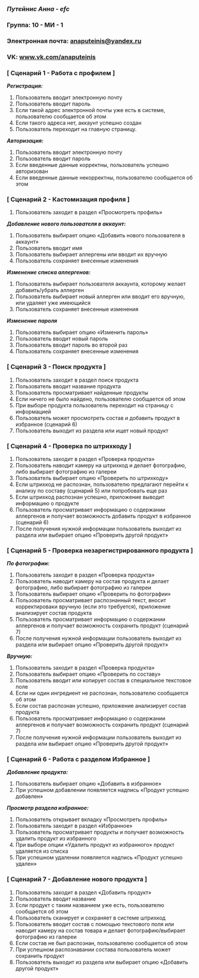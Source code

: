### ***Путейнис Анна - efc***

### Группа: 10 - МИ - 1
### Электронная почта:  anaputeinis@yandex.ru
### VK: www.vk.com/anaputeinis




### **[ Сценарий 1 - Работа с профилем ]**
***Регистрация:***
1.	Пользователь вводит электронную почту
2.	Пользователь вводит пароль
3.	Если такой адрес электронной почты уже есть в системе, пользователю сообщается об этом
4.	Если такого адреса нет, аккаунт успешно создан
5.	Пользователь переходит на главную страницу.

***Авторизация:***
1.	Пользователь вводит электронную почту
2.	Пользователь вводит пароль
3.	Если введенные данные корректны, пользователь успешно авторизован
4.	Если введенные данные некорректны, пользователю сообщается об этом 

### **[ Сценарий 2 - Кастомизация профиля ]**
1.	Пользователь заходит в раздел «Просмотреть профиль»

***Добавление нового пользователя в аккаунт:***
1.	Пользователь выбирает опцию «Добавить нового пользователя в аккаунт»
2.	Пользователь вводит имя
3.	Пользователь выбирает аллергены или вводит их вручную
4.	Пользователь сохраняет внесенные изменения 

***Изменение списка аллергенов:***
1.	Пользователь выбирает пользователя аккаунта, которому желает добавить/убрать аллерген
2.	Пользователь выбирает новый аллерген или вводит его вручную, или удаляет уже имеющийся
3.	Пользователь сохраняет внесенные изменения

***Изменение пароля***
1.	Пользователь выбирает опцию «Изменить пароль»
2.	Пользователь вводит новый пароль
3.	Пользователь вводит пароль во второй раз
4.	Пользователь сохраняет внесенные изменения 


### **[ Сценарий 3 - Поиск продукта ]**
1.	Пользователь заходит в раздел поиск продукта
2.	Пользователь вводит название продукта
3.	Пользователь просматривает найденные продукты
4.	Если ничего не было найдено, пользователю сообщается об этом
5.	При выборе продукта пользователь переходит на страницу с информацией  
6.	Пользователь может просмотреть состав и добавить продукт в избранное (сценарий 6)
7.	Пользователь выходит из раздела или ищет новый продукт

### **[ Сценарий 4 - Проверка по штрихкоду ]**
1.	Пользователь заходит в раздел «Проверка продукта»
2.	Пользователь наводит камеру на штрихкод и делает фотографию, либо выбирает фотографию из галереи
3.	Пользователь выбирает опцию «Проверить по штрихкоду»
4.	Если штрихкод не распознан, пользователю предлагают перейти к анализу по составу (сценарий 5) или попробовать еще раз
5.	Если штрихкод распознан успешно, приложение выводит информацию о продукте
6.	Пользователь просматривает информацию о содержании аллергенов и получает возможность добавить продукт в избранное (сценарий 6)
7.	После получения нужной информации пользователь выходит из раздела или выбирает опцию «Проверить другой продукт»

### **[ Сценарий 5 - Проверка незарегистрированного продукта ]**

***По фотографии:***
1.	Пользователь заходит в раздел «Проверка продукта»
2.	Пользователь наводит камеру на состав продукта и делает фотографию, либо выбирает фотографию из галереи
3.	Пользователь выбирает опцию «Проверить по фотографии»
4.	Пользователь просматривает распознанный текст, вносит корректироваки вручную (если это требуется), приложение анализирует состав продукта
6.	Пользователь просматривает информацию о содержании аллергенов и получает возможность сохранить продукт (сценарий 7)
7.	После получения нужной информации пользователь выходит из раздела или выбирает опцию «Проверить другой продукт»

***Вручную:***
1.	Пользователь заходит в раздел «Проверка продукта»
2.	Пользователь выбирает опцию «Проверить по составу»
3.	Пользователь вводит или копирует состав в специальное текстовое поле
4.	Если ни один ингредиент не распознан, пользователю сообщается об этом 
5.	Если состав распознан успешно, приложение анализирует состав продукта
6.	Пользователь просматривает информацию о содержании аллергенов и получает возможность сохранить продукт (сценарий 7)
7.	После получения нужной информации пользователь выходит из раздела или выбирает опцию «Проверить другой продукт»

### **[ Сценарий 6 - Работа с разделом Избранное ]**
***Добавление продукта:***
1.	Пользователь выбирает опцию «Добавить в избранное»
2.	При успешном добавлении появляется надпись «Продукт успешно добавлен» 

***Просмотр раздела избранное:***
1.	Пользователь открывает вкладку «Просмотреть профиль»
2.	Пользователь заходит в раздел «Избранное»
3.	Пользователь просматривает продукты и получает возможность удалить продукт из избранного
4.	При выборе опции «Удалить продукт из избранного» продукт удаляется из списка
5.	При успешном удалении появляется надпись «Продукт успешно удален» 


### **[ Сценарий 7 - Добавление нового продукта  ]**
1.	Пользователь заходит в раздел «Добавить продукт»
2.	Пользователь вводит название
3.	Если продукт с таким названием уже есть, пользователю сообщается об этом
4.	Пользователь сканирует и сохраняет в системе штрихкод
5.	Пользователь вводит состав с помощью текстового поля или наводит камеру на состав товара и делает фотографию/выбирает фотографию из галереи
6.	Если состав не был распознан, пользователю сообщается об этом
7.	При успешном распознавании состава пользователь может сохранить продукт
8.	Пользователь выходит из раздела или выбирает опцию «Добавить другой продукт»
